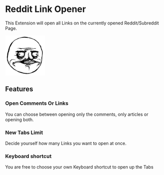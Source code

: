 # Reddit Link Opener

This Extension will open all Links on the currently opened Reddit/Subreddit Page.

![logo](src/img/icon128.png)

## Features

### Open Comments Or Links

You can choose between opening only the comments, only articles or opening both.

### New Tabs Limit

Decide yourself how many Links you want to open at once.

### Keyboard shortcut

You are free to choose your own Keyboard shortcut to open up the Tabs
